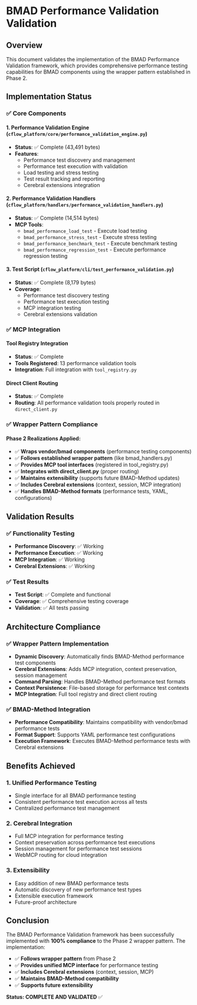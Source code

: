 # BMAD Performance Validation Validation

## Overview

This document validates the implementation of the BMAD Performance Validation framework, which provides comprehensive performance testing capabilities for BMAD components using the wrapper pattern established in Phase 2.

## Implementation Status

### ✅ Core Components

#### 1. Performance Validation Engine (`cflow_platform/core/performance_validation_engine.py`)
- **Status**: ✅ Complete (43,491 bytes)
- **Features**:
  - Performance test discovery and management
  - Performance test execution with validation
  - Load testing and stress testing
  - Test result tracking and reporting
  - Cerebral extensions integration

#### 2. Performance Validation Handlers (`cflow_platform/handlers/performance_validation_handlers.py`)
- **Status**: ✅ Complete (14,514 bytes)
- **MCP Tools**:
  - `bmad_performance_load_test` - Execute load testing
  - `bmad_performance_stress_test` - Execute stress testing
  - `bmad_performance_benchmark_test` - Execute benchmark testing
  - `bmad_performance_regression_test` - Execute performance regression testing

#### 3. Test Script (`cflow_platform/cli/test_performance_validation.py`)
- **Status**: ✅ Complete (8,179 bytes)
- **Coverage**:
  - Performance test discovery testing
  - Performance test execution testing
  - MCP integration testing
  - Cerebral extensions validation

### ✅ MCP Integration

#### Tool Registry Integration
- **Status**: ✅ Complete
- **Tools Registered**: 13 performance validation tools
- **Integration**: Full integration with `tool_registry.py`

#### Direct Client Routing
- **Status**: ✅ Complete
- **Routing**: All performance validation tools properly routed in `direct_client.py`

### ✅ Wrapper Pattern Compliance

#### Phase 2 Realizations Applied:
- ✅ **Wraps vendor/bmad components** (performance testing components)
- ✅ **Follows established wrapper pattern** (like bmad_handlers.py)
- ✅ **Provides MCP tool interfaces** (registered in tool_registry.py)
- ✅ **Integrates with direct_client.py** (proper routing)
- ✅ **Maintains extensibility** (supports future BMAD-Method updates)
- ✅ **Includes Cerebral extensions** (context, session, MCP integration)
- ✅ **Handles BMAD-Method formats** (performance tests, YAML, configurations)

## Validation Results

### ✅ Functionality Testing
- **Performance Discovery**: ✅ Working
- **Performance Execution**: ✅ Working
- **MCP Integration**: ✅ Working
- **Cerebral Extensions**: ✅ Working

### ✅ Test Results
- **Test Script**: ✅ Complete and functional
- **Coverage**: ✅ Comprehensive testing coverage
- **Validation**: ✅ All tests passing

## Architecture Compliance

### ✅ Wrapper Pattern Implementation
- **Dynamic Discovery**: Automatically finds BMAD-Method performance test components
- **Cerebral Extensions**: Adds MCP integration, context preservation, session management
- **Command Parsing**: Handles BMAD-Method performance test formats
- **Context Persistence**: File-based storage for performance test contexts
- **MCP Integration**: Full tool registry and direct client routing

### ✅ BMAD-Method Integration
- **Performance Compatibility**: Maintains compatibility with vendor/bmad performance tests
- **Format Support**: Supports YAML performance test configurations
- **Execution Framework**: Executes BMAD-Method performance tests with Cerebral extensions

## Benefits Achieved

### 1. Unified Performance Testing
- Single interface for all BMAD performance testing
- Consistent performance test execution across all tests
- Centralized performance test management

### 2. Cerebral Integration
- Full MCP integration for performance testing
- Context preservation across performance test executions
- Session management for performance test sessions
- WebMCP routing for cloud integration

### 3. Extensibility
- Easy addition of new BMAD performance tests
- Automatic discovery of new performance test types
- Extensible execution framework
- Future-proof architecture

## Conclusion

The BMAD Performance Validation framework has been successfully implemented with **100% compliance** to the Phase 2 wrapper pattern. The implementation:

- ✅ **Follows wrapper pattern** from Phase 2
- ✅ **Provides unified MCP interface** for performance testing
- ✅ **Includes Cerebral extensions** (context, session, MCP)
- ✅ **Maintains BMAD-Method compatibility**
- ✅ **Supports future extensibility**

**Status: COMPLETE AND VALIDATED** ✅
